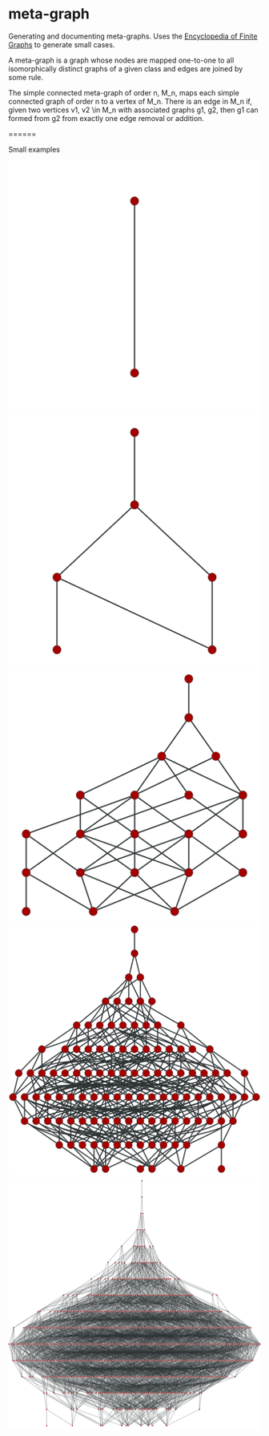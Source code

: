 meta-graph
==========

Generating and documenting meta-graphs. Uses the [Encyclopedia of Finite Graphs](https://github.com/thoppe/Encyclopedia-of-Finite-Graphs) to generate small cases.

A meta-graph is a graph whose nodes are mapped one-to-one to all isomorphically distinct graphs of a given class and edges are joined by some rule.

The simple connected meta-graph of order n, M_n, maps each simple connected graph of order n to a vertex of M_n. There is an edge in M_n if, given two vertices v1, v2 \in M_n with associated graphs g1, g2, then g1 can formed from g2 from exactly one edge removal or addition.

======

Small examples

![](figures/meta_simple_3.png)
![](figures/meta_simple_4.png)
![](figures/meta_simple_5.png)
![](figures/meta_simple_6.png)
![](figures/meta_simple_7.png)


